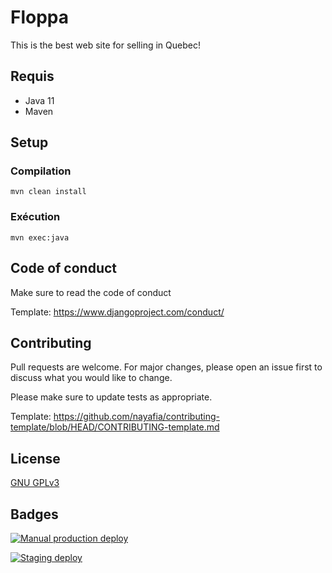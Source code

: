 # Floppa

This is the best web site for selling in Quebec!

## Requis

- Java 11
- Maven

## Setup

### Compilation

```
mvn clean install
```

### Exécution

```
mvn exec:java
```

## Code of conduct
Make sure to read the code of conduct

Template: https://www.djangoproject.com/conduct/

## Contributing
Pull requests are welcome. For major changes, please open an issue first to discuss what you would like to change.

Please make sure to update tests as appropriate.

Template: https://github.com/nayafia/contributing-template/blob/HEAD/CONTRIBUTING-template.md

## License
[GNU GPLv3](https://choosealicense.com/licenses/gpl-3.0/)

## Badges

[![Manual production deploy](https://github.com/GLO2003-H22-eq17/Floppa/actions/workflows/manual-deploy.yml/badge.svg)](https://github.com/GLO2003-H22-eq17/Floppa/actions/workflows/manual-deploy.yml)

[![Staging deploy](https://github.com/GLO2003-H22-eq17/Floppa/actions/workflows/staging-deploy.yml/badge.svg)](https://github.com/GLO2003-H22-eq17/Floppa/actions/workflows/staging-deploy.yml)